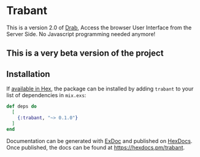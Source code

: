 # Trabant

This is a version 2.0 of [Drab](https://github.com/grych/drab), Access the browser User Interface from the Server Side. No Javascript programming needed anymore!

## This is a very beta version of the project

## Installation

If [available in Hex](https://hex.pm/docs/publish), the package can be installed
by adding `trabant` to your list of dependencies in `mix.exs`:

```elixir
def deps do
  [
    {:trabant, "~> 0.1.0"}
  ]
end
```

Documentation can be generated with [ExDoc](https://github.com/elixir-lang/ex_doc)
and published on [HexDocs](https://hexdocs.pm). Once published, the docs can
be found at <https://hexdocs.pm/trabant>.
